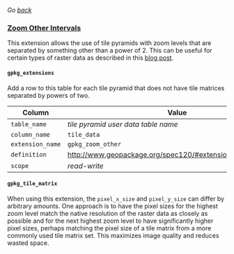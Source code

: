 _Go [back](../getting-started.md)_

### [Zoom Other Intervals](http://www.geopackage.org/spec120/#extension_zoom_other_intervals)
This extension allows the use of tile pyramids with zoom levels that are separated by something other than a power of 2. This can be useful for certain types of raster data as described in this [blog post](http://geopackage.blogspot.com/2015/11/powers-of-two-scale-sets.html).

#### `gpkg_extensions`
Add a row to this table for each tile pyramid that does not have tile matrices separated by powers of two.

| Column        | Value           |
| ------------- |-------------|
| `table_name`  | _tile pyramid user data table name_ |
| `column_name` | `tile_data`|
| `extension_name` | `gpkg_zoom_other` |
| `definition`  | http://www.geopackage.org/spec120/#extension_geometry_types |
| `scope`   | _read-write_  |

#### `gpkg_tile_matrix` 
When using this extension, the `pixel_x_size` and `pixel_y_size` can differ by arbitrary amounts. One approach is to have the pixel sizes for the highest zoom level match the native resolution of the raster data as closely as possible and for the next highest zoom level to have significantly higher pixel sizes, perhaps matching the pixel size of a tile matrix from a more commonly used tile matrix set. This maximizes image quality and reduces wasted space.

